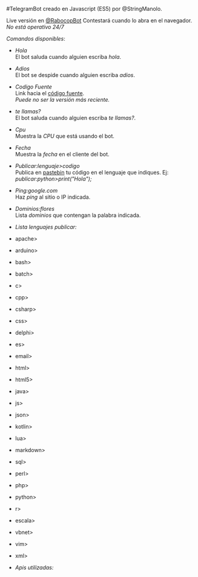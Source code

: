 #TelegramBot creado en Javascript (ES5) por @StringManolo.

Live versión en [@RabocopBot](https://t.me/RabocopBot) Contestará cuando lo abra en el navegador.  
_No está operativo 24/7_ 

*_Comandos disponibles_*: 

* *Hola*  
El bot saluda cuando alguien escriba _hola_.

* *Adios*  
El bot se despide cuando alguien escriba _adios_.

* *Codigo Fuente*  
Link hacia el [código fuente](https://github.com/StringManolo/Telegram-bot).  
_Puede no ser la versión más reciente._

* *te llamas?*  
El bot saluda cuando alguien escriba _te llamas?_.

* *Cpu*  
Muestra la _CPU_ que está usando el bot.

* *Fecha*  
Muestra la _fecha_ en el cliente del bot.

* *Publicar:lenguaje>codigo*  
Publica en [pastebin](https://pastebin.com) tu código en el lenguaje que indiques. Ej:
_publicar:python>print("Hola");_

* *Ping:google.com*  
Haz _ping_ al sitio o IP indicada.

* *Dominios:flores*  
Lista _dominios_ que contengan la palabra indicada.

* *Lista lenguajes publicar:*  
* apache>
* arduino>
* bash>
* batch>
* c>
* cpp>
* csharp>
* css>
* delphi>
* es>
* email>
* html>
* html5>
* java>
* js>
* json>
* kotlin>
* lua>
* markdown>
* sql>
* perl>
* php>
* python>
* r>
* escala>
* vbnet>
* vim>
* xml>


* *Apis utilizadas:*
